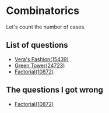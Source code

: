 Combinatorics
==================
Let's count the number of cases.

List of questions
------------------

- [Vera's Fashion(15439)](https://github.com/yoru4890/coding_test/blob/main/baekjoon/combinatorics/15439.md)
- [Green Tower(24723)](https://github.com/yoru4890/coding_test/blob/main/baekjoon/combinatorics/24723.md)
- [Factorial(10872)](https://github.com/yoru4890/coding_test/blob/main/baekjoon/combinatorics/10872.md)

The questions I got wrong
----------------------

- [Factorial(10872)](https://github.com/yoru4890/coding_test/blob/main/baekjoon/combinatorics/10872.md)
